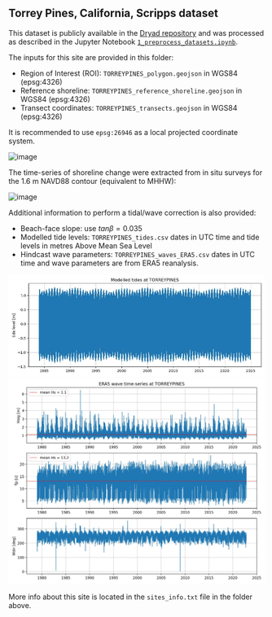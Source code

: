 ## Torrey Pines, California, Scripps dataset

This dataset is publicly available in the [Dryad repository](https://datadryad.org/stash/dataset/doi:10.5061/dryad.n5qb383) and was processed as described in the Jupyter Notebook [`1_preprocess_datasets.ipynb`](https://github.com/SatelliteShorelines/SDS_Benchmark/blob/main/1_preprocess_datasets.ipynb).

The inputs for this site are provided in this folder:
- Region of Interest (ROI): `TORREYPINES_polygon.geojson` in WGS84 (epsg:4326)
- Reference shoreline: `TORREYPINES_reference_shoreline.geojson` in WGS84 (epsg:4326)
- Transect coordinates: `TORREYPINES_transects.geojson`  in WGS84 (epsg:4326)

It is recommended to use `epsg:26946` as a local projected coordinate system.

![image](./TORREYPINES_inputs.jpg)

The time-series of shoreline change were extracted from in situ surveys for the 1.6 m NAVD88 contour (equivalent to MHHW):

![image](./TORREYPINES_insitu_timeseries.jpg)

Additional information to perform a tidal/wave correction is also provided:
- Beach-face slope: use $tan\beta = 0.035$
- Modelled tide levels: `TORREYPINES_tides.csv` dates in UTC time and tide levels in metres Above Mean Sea Level
- Hindcast wave parameters: `TORREYPINES_waves_ERA5.csv` dates in UTC time and wave parameters are from ERA5 reanalysis.

![image](./TORREYPINES_tides.jpg)
![image](./TORREYPINES_waves.jpg)


More info about this site is located in the `sites_info.txt` file in the folder above.
